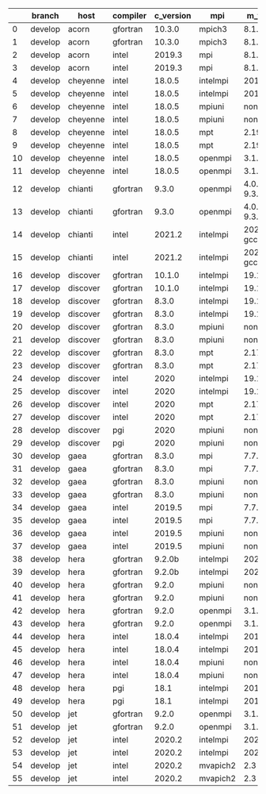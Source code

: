 |    | branch   | host     | compiler   | c_version   | mpi      | m_version          | o_g   | os     | build   | u_pass   | u_fail   | s_pass   | s_fail   | e_pass   | e_fail   | nuopc_pass   | nuopc_fail   | hash                                                                                                                                 | modified            |
|----|----------|----------|------------|-------------|----------|--------------------|-------|--------|---------|----------|----------|----------|----------|----------|----------|--------------|--------------|--------------------------------------------------------------------------------------------------------------------------------------|---------------------|
|  0 | develop  | acorn    | gfortran   | 10.3.0      | mpich3   | 8.1.7              | O     | Linux  | Pass    | 11931    | -128     | 49       | 0        | 80       | 0        | 50           | 0            | [artifacts](https://github.com/esmf-org/esmf-test-artifacts/tree/acorn/develop/acorn/gfortran/10.3.0/O/mpich3/8.1.7)                 | 02/16/2022_17:05:24 |
|  1 | develop  | acorn    | gfortran   | 10.3.0      | mpich3   | 8.1.7              | g     | Linux  | Pass    | 13695    | 0        | 49       | 0        | 80       | 0        | 50           | 0            | [artifacts](https://github.com/esmf-org/esmf-test-artifacts/tree/acorn/develop/acorn/gfortran/10.3.0/g/mpich3/8.1.7)                 | 02/16/2022_17:05:24 |
|  2 | develop  | acorn    | intel      | 2019.3      | mpi      | 8.1.7              | O     | Linux  | Pass    | 11931    | -128     | 49       | 0        | 80       | 0        | 50           | 0            | [artifacts](https://github.com/esmf-org/esmf-test-artifacts/tree/acorn/develop/acorn/intel/2019.3/O/mpi/8.1.7)                       | 02/16/2022_17:05:24 |
|  3 | develop  | acorn    | intel      | 2019.3      | mpi      | 8.1.7              | g     | Linux  | Pass    | 11931    | -128     | 49       | 0        | 80       | 0        | 50           | 0            | [artifacts](https://github.com/esmf-org/esmf-test-artifacts/tree/acorn/develop/acorn/intel/2019.3/g/mpi/8.1.7)                       | 02/16/2022_17:05:24 |
|  4 | develop  | cheyenne | intel      | 18.0.5      | intelmpi | 2018.4.274         | O     | Linux  | Pass    | pending  | pending  | pending  | pending  | pending  | pending  | pending      | pending      | [artifacts](https://github.com/esmf-org/esmf-test-artifacts/tree/cheyenne/develop/cheyenne/intel/18.0.5/O/intelmpi/2018.4.274)       | 02/16/2022_17:10:54 |
|  5 | develop  | cheyenne | intel      | 18.0.5      | intelmpi | 2018.4.274         | g     | Linux  | Pass    | 13695    | 0        | 49       | 0        | 80       | 0        | 50           | 0            | [artifacts](https://github.com/esmf-org/esmf-test-artifacts/tree/cheyenne/develop/cheyenne/intel/18.0.5/g/intelmpi/2018.4.274)       | 02/16/2022_17:10:54 |
|  6 | develop  | cheyenne | intel      | 18.0.5      | mpiuni   | none               | O     | Linux  | Pass    | pending  | pending  | pending  | pending  | pending  | pending  | pending      | pending      | [artifacts](https://github.com/esmf-org/esmf-test-artifacts/tree/cheyenne/develop/cheyenne/intel/18.0.5/O/mpiuni/none)               | 02/16/2022_17:10:54 |
|  7 | develop  | cheyenne | intel      | 18.0.5      | mpiuni   | none               | g     | Linux  | Pass    | pending  | pending  | pending  | pending  | pending  | pending  | pending      | pending      | [artifacts](https://github.com/esmf-org/esmf-test-artifacts/tree/cheyenne/develop/cheyenne/intel/18.0.5/g/mpiuni/none)               | 02/16/2022_17:10:54 |
|  8 | develop  | cheyenne | intel      | 18.0.5      | mpt      | 2.19               | O     | Linux  | Pass    | pending  | pending  | pending  | pending  | pending  | pending  | pending      | pending      | [artifacts](https://github.com/esmf-org/esmf-test-artifacts/tree/cheyenne/develop/cheyenne/intel/18.0.5/O/mpt/2.19)                  | 02/16/2022_17:10:54 |
|  9 | develop  | cheyenne | intel      | 18.0.5      | mpt      | 2.19               | g     | Linux  | Pass    | 13695    | 0        | 49       | 0        | 80       | 0        | 50           | 0            | [artifacts](https://github.com/esmf-org/esmf-test-artifacts/tree/cheyenne/develop/cheyenne/intel/18.0.5/g/mpt/2.19)                  | 02/16/2022_17:10:54 |
| 10 | develop  | cheyenne | intel      | 18.0.5      | openmpi  | 3.1.4              | O     | Linux  | Pass    | pending  | pending  | pending  | pending  | pending  | pending  | pending      | pending      | [artifacts](https://github.com/esmf-org/esmf-test-artifacts/tree/cheyenne/develop/cheyenne/intel/18.0.5/O/openmpi/3.1.4)             | 02/16/2022_17:10:54 |
| 11 | develop  | cheyenne | intel      | 18.0.5      | openmpi  | 3.1.4              | g     | Linux  | Pass    | 13695    | 0        | 49       | 0        | 80       | 0        | 50           | 0            | [artifacts](https://github.com/esmf-org/esmf-test-artifacts/tree/cheyenne/develop/cheyenne/intel/18.0.5/g/openmpi/3.1.4)             | 02/16/2022_17:10:54 |
| 12 | develop  | chianti  | gfortran   | 9.3.0       | openmpi  | 4.0.5-gcc-9.3.0    | O     | Linux  | Pass    | 11931    | -128     | 49       | 0        | 80       | 0        | 44           | 6            | [artifacts](https://github.com/esmf-org/esmf-test-artifacts/tree/chianti/develop/chianti/gfortran/9.3.0/O/openmpi/4.0.5-gcc-9.3.0)   | 02/16/2022_17:16:12 |
| 13 | develop  | chianti  | gfortran   | 9.3.0       | openmpi  | 4.0.5-gcc-9.3.0    | g     | Linux  | Pass    | 13695    | 0        | 49       | 0        | 80       | 0        | 44           | 6            | [artifacts](https://github.com/esmf-org/esmf-test-artifacts/tree/chianti/develop/chianti/gfortran/9.3.0/g/openmpi/4.0.5-gcc-9.3.0)   | 02/16/2022_17:16:12 |
| 14 | develop  | chianti  | intel      | 2021.2      | intelmpi | 2021.2.0-gcc-9.3.0 | O     | Linux  | Pass    | 11939    | -136     | 49       | 0        | 80       | 0        | 44           | 6            | [artifacts](https://github.com/esmf-org/esmf-test-artifacts/tree/chianti/develop/chianti/intel/2021.2/O/intelmpi/2021.2.0-gcc-9.3.0) | 02/16/2022_17:16:12 |
| 15 | develop  | chianti  | intel      | 2021.2      | intelmpi | 2021.2.0-gcc-9.3.0 | g     | Linux  | Pass    | 13694    | 1        | 49       | 0        | 80       | 0        | 44           | 6            | [artifacts](https://github.com/esmf-org/esmf-test-artifacts/tree/chianti/develop/chianti/intel/2021.2/g/intelmpi/2021.2.0-gcc-9.3.0) | 02/16/2022_17:16:12 |
| 16 | develop  | discover | gfortran   | 10.1.0      | intelmpi | 19.1.3.304         | O     | Linux  | Pass    | 11916    | -113     | 49       | 0        | 80       | 0        | 50           | 0            | [artifacts](https://github.com/esmf-org/esmf-test-artifacts/tree/discover/develop/discover/gfortran/10.1.0/O/intelmpi/19.1.3.304)    | 02/16/2022_17:19:24 |
| 17 | develop  | discover | gfortran   | 10.1.0      | intelmpi | 19.1.3.304         | g     | Linux  | Pass    | 13680    | 15       | 49       | 0        | 80       | 0        | 50           | 0            | [artifacts](https://github.com/esmf-org/esmf-test-artifacts/tree/discover/develop/discover/gfortran/10.1.0/g/intelmpi/19.1.3.304)    | 02/16/2022_17:19:24 |
| 18 | develop  | discover | gfortran   | 8.3.0       | intelmpi | 19.1.3.304         | O     | Linux  | Pass    | 11916    | -113     | 49       | 0        | 80       | 0        | 50           | 0            | [artifacts](https://github.com/esmf-org/esmf-test-artifacts/tree/discover/develop/discover/gfortran/8.3.0/O/intelmpi/19.1.3.304)     | 02/16/2022_17:19:24 |
| 19 | develop  | discover | gfortran   | 8.3.0       | intelmpi | 19.1.3.304         | g     | Linux  | Pass    | 13680    | 15       | 49       | 0        | 80       | 0        | 50           | 0            | [artifacts](https://github.com/esmf-org/esmf-test-artifacts/tree/discover/develop/discover/gfortran/8.3.0/g/intelmpi/19.1.3.304)     | 02/16/2022_17:19:24 |
| 20 | develop  | discover | gfortran   | 8.3.0       | mpiuni   | none               | O     | Linux  | Pass    | 10410    | -128     | 8        | 0        | 43       | 0        | 0            | 50           | [artifacts](https://github.com/esmf-org/esmf-test-artifacts/tree/discover/develop/discover/gfortran/8.3.0/O/mpiuni/none)             | 02/16/2022_17:19:24 |
| 21 | develop  | discover | gfortran   | 8.3.0       | mpiuni   | none               | g     | Linux  | Pass    | 12174    | 0        | 8        | 0        | 43       | 0        | 0            | 50           | [artifacts](https://github.com/esmf-org/esmf-test-artifacts/tree/discover/develop/discover/gfortran/8.3.0/g/mpiuni/none)             | 02/16/2022_17:19:24 |
| 22 | develop  | discover | gfortran   | 8.3.0       | mpt      | 2.17               | O     | Linux  | Pass    | 11931    | -128     | 49       | 0        | 80       | 0        | 46           | 4            | [artifacts](https://github.com/esmf-org/esmf-test-artifacts/tree/discover/develop/discover/gfortran/8.3.0/O/mpt/2.17)                | 02/16/2022_17:19:24 |
| 23 | develop  | discover | gfortran   | 8.3.0       | mpt      | 2.17               | g     | Linux  | Pass    | 13695    | 0        | 49       | 0        | 80       | 0        | 46           | 4            | [artifacts](https://github.com/esmf-org/esmf-test-artifacts/tree/discover/develop/discover/gfortran/8.3.0/g/mpt/2.17)                | 02/16/2022_17:19:24 |
| 24 | develop  | discover | intel      | 2020        | intelmpi | 19.1.3.304         | O     | Linux  | Pass    | 11939    | -136     | 49       | 0        | 80       | 0        | 50           | 0            | [artifacts](https://github.com/esmf-org/esmf-test-artifacts/tree/discover/develop/discover/intel/2020/O/intelmpi/19.1.3.304)         | 02/16/2022_17:19:24 |
| 25 | develop  | discover | intel      | 2020        | intelmpi | 19.1.3.304         | g     | Linux  | Pass    | 13695    | 0        | 49       | 0        | 80       | 0        | 50           | 0            | [artifacts](https://github.com/esmf-org/esmf-test-artifacts/tree/discover/develop/discover/intel/2020/g/intelmpi/19.1.3.304)         | 02/16/2022_17:19:24 |
| 26 | develop  | discover | intel      | 2020        | mpt      | 2.17               | O     | Linux  | Pass    | 11939    | -136     | 49       | 0        | 80       | 0        | 50           | 0            | [artifacts](https://github.com/esmf-org/esmf-test-artifacts/tree/discover/develop/discover/intel/2020/O/mpt/2.17)                    | 02/16/2022_17:19:24 |
| 27 | develop  | discover | intel      | 2020        | mpt      | 2.17               | g     | Linux  | Pass    | 13695    | 0        | 49       | 0        | 80       | 0        | 50           | 0            | [artifacts](https://github.com/esmf-org/esmf-test-artifacts/tree/discover/develop/discover/intel/2020/g/mpt/2.17)                    | 02/16/2022_17:19:24 |
| 28 | develop  | discover | pgi        | 2020        | mpiuni   | none               | O     | Linux  | Pass    | 11552    | 622      | 6        | 2        | 40       | 3        | 0            | 50           | [artifacts](https://github.com/esmf-org/esmf-test-artifacts/tree/discover/develop/discover/pgi/2020/O/mpiuni/none)                   | 02/16/2022_17:19:24 |
| 29 | develop  | discover | pgi        | 2020        | mpiuni   | none               | g     | Linux  | Pass    | 9788     | 494      | 4        | 4        | 40       | 3        | 0            | 50           | [artifacts](https://github.com/esmf-org/esmf-test-artifacts/tree/discover/develop/discover/pgi/2020/g/mpiuni/none)                   | 02/16/2022_17:19:24 |
| 30 | develop  | gaea     | gfortran   | 8.3.0       | mpi      | 7.7.11             | O     | Unicos | Fail    | 11930    | -127     | 49       | 0        | 80       | 0        | 47           | 3            | [artifacts](https://github.com/esmf-org/esmf-test-artifacts/tree/gaea/develop/gaea/gfortran/8.3.0/O/mpi/7.7.11)                      | 02/16/2022_16:21:41 |
| 31 | develop  | gaea     | gfortran   | 8.3.0       | mpi      | 7.7.11             | g     | Unicos | Fail    | 13694    | 1        | 49       | 0        | 80       | 0        | 47           | 3            | [artifacts](https://github.com/esmf-org/esmf-test-artifacts/tree/gaea/develop/gaea/gfortran/8.3.0/g/mpi/7.7.11)                      | 02/16/2022_16:21:41 |
| 32 | develop  | gaea     | gfortran   | 8.3.0       | mpiuni   | none               | O     | Unicos | Fail    | 10410    | -128     | 8        | 0        | 43       | 0        | 0            | 50           | [artifacts](https://github.com/esmf-org/esmf-test-artifacts/tree/gaea/develop/gaea/gfortran/8.3.0/O/mpiuni/none)                     | 02/16/2022_16:21:41 |
| 33 | develop  | gaea     | gfortran   | 8.3.0       | mpiuni   | none               | g     | Unicos | Fail    | 12174    | 0        | 8        | 0        | 43       | 0        | 0            | 50           | [artifacts](https://github.com/esmf-org/esmf-test-artifacts/tree/gaea/develop/gaea/gfortran/8.3.0/g/mpiuni/none)                     | 02/16/2022_16:21:41 |
| 34 | develop  | gaea     | intel      | 2019.5      | mpi      | 7.7.11             | O     | Unicos | Fail    | 11916    | -113     | 49       | 0        | 80       | 0        | 47           | 3            | [artifacts](https://github.com/esmf-org/esmf-test-artifacts/tree/gaea/develop/gaea/intel/2019.5/O/mpi/7.7.11)                        | 02/16/2022_16:21:41 |
| 35 | develop  | gaea     | intel      | 2019.5      | mpi      | 7.7.11             | g     | Unicos | Fail    | 11916    | -113     | 49       | 0        | 80       | 0        | 47           | 3            | [artifacts](https://github.com/esmf-org/esmf-test-artifacts/tree/gaea/develop/gaea/intel/2019.5/g/mpi/7.7.11)                        | 02/16/2022_16:21:41 |
| 36 | develop  | gaea     | intel      | 2019.5      | mpiuni   | none               | O     | Unicos | Fail    | 10395    | -113     | 8        | 0        | 43       | 0        | 0            | 50           | [artifacts](https://github.com/esmf-org/esmf-test-artifacts/tree/gaea/develop/gaea/intel/2019.5/O/mpiuni/none)                       | 02/16/2022_16:21:41 |
| 37 | develop  | gaea     | intel      | 2019.5      | mpiuni   | none               | g     | Unicos | Fail    | 10395    | -113     | 8        | 0        | 43       | 0        | 0            | 50           | [artifacts](https://github.com/esmf-org/esmf-test-artifacts/tree/gaea/develop/gaea/intel/2019.5/g/mpiuni/none)                       | 02/16/2022_16:21:41 |
| 38 | develop  | hera     | gfortran   | 9.2.0b      | intelmpi | 2020               | O     | Linux  | Pass    | 0        | 8801     | 0        | 49       | 0        | 80       | 0            | 50           | [artifacts](https://github.com/esmf-org/esmf-test-artifacts/tree/hera/develop/hera/gfortran/9.2.0b/O/intelmpi/2020)                  | 02/16/2022_16:25:38 |
| 39 | develop  | hera     | gfortran   | 9.2.0b      | intelmpi | 2020               | g     | Linux  | Pass    | 0        | 8801     | 0        | 49       | 0        | 80       | 0            | 50           | [artifacts](https://github.com/esmf-org/esmf-test-artifacts/tree/hera/develop/hera/gfortran/9.2.0b/g/intelmpi/2020)                  | 02/16/2022_16:25:38 |
| 40 | develop  | hera     | gfortran   | 9.2.0       | mpiuni   | none               | O     | Linux  | Pass    | 10410    | -128     | 8        | 0        | 43       | 0        | 0            | 50           | [artifacts](https://github.com/esmf-org/esmf-test-artifacts/tree/hera/develop/hera/gfortran/9.2.0/O/mpiuni/none)                     | 02/16/2022_16:25:38 |
| 41 | develop  | hera     | gfortran   | 9.2.0       | mpiuni   | none               | g     | Linux  | Pass    | 12174    | 0        | 8        | 0        | 43       | 0        | 0            | 50           | [artifacts](https://github.com/esmf-org/esmf-test-artifacts/tree/hera/develop/hera/gfortran/9.2.0/g/mpiuni/none)                     | 02/16/2022_16:25:38 |
| 42 | develop  | hera     | gfortran   | 9.2.0       | openmpi  | 3.1.4              | O     | Linux  | Pass    | 11931    | -128     | 49       | 0        | 80       | 0        | 50           | 0            | [artifacts](https://github.com/esmf-org/esmf-test-artifacts/tree/hera/develop/hera/gfortran/9.2.0/O/openmpi/3.1.4)                   | 02/16/2022_16:25:38 |
| 43 | develop  | hera     | gfortran   | 9.2.0       | openmpi  | 3.1.4              | g     | Linux  | Pass    | 13695    | 0        | 49       | 0        | 80       | 0        | 50           | 0            | [artifacts](https://github.com/esmf-org/esmf-test-artifacts/tree/hera/develop/hera/gfortran/9.2.0/g/openmpi/3.1.4)                   | 02/16/2022_16:25:38 |
| 44 | develop  | hera     | intel      | 18.0.4      | intelmpi | 2018.4.274         | O     | Linux  | Pass    | 11939    | -136     | 49       | 0        | 80       | 0        | 50           | 0            | [artifacts](https://github.com/esmf-org/esmf-test-artifacts/tree/hera/develop/hera/intel/18.0.4/O/intelmpi/2018.4.274)               | 02/16/2022_16:25:38 |
| 45 | develop  | hera     | intel      | 18.0.4      | intelmpi | 2018.4.274         | g     | Linux  | Pass    | 13695    | 0        | 49       | 0        | 80       | 0        | 50           | 0            | [artifacts](https://github.com/esmf-org/esmf-test-artifacts/tree/hera/develop/hera/intel/18.0.4/g/intelmpi/2018.4.274)               | 02/16/2022_16:25:38 |
| 46 | develop  | hera     | intel      | 18.0.4      | mpiuni   | none               | O     | Linux  | Pass    | 10418    | -136     | 8        | 0        | 43       | 0        | 0            | 50           | [artifacts](https://github.com/esmf-org/esmf-test-artifacts/tree/hera/develop/hera/intel/18.0.4/O/mpiuni/none)                       | 02/16/2022_16:25:38 |
| 47 | develop  | hera     | intel      | 18.0.4      | mpiuni   | none               | g     | Linux  | Pass    | 12174    | 0        | 8        | 0        | 43       | 0        | 0            | 50           | [artifacts](https://github.com/esmf-org/esmf-test-artifacts/tree/hera/develop/hera/intel/18.0.4/g/mpiuni/none)                       | 02/16/2022_16:25:38 |
| 48 | develop  | hera     | pgi        | 18.1        | intelmpi | 2018.0.4           | O     | Linux  | Fail    | fail     | fail     | fail     | fail     | fail     | fail     | 0            | 50           | [artifacts](https://github.com/esmf-org/esmf-test-artifacts/tree/hera/develop/hera/pgi/18.1/O/intelmpi/2018.0.4)                     | 02/16/2022_16:25:38 |
| 49 | develop  | hera     | pgi        | 18.1        | intelmpi | 2018.0.4           | g     | Linux  | Fail    | fail     | fail     | fail     | fail     | fail     | fail     | 0            | 50           | [artifacts](https://github.com/esmf-org/esmf-test-artifacts/tree/hera/develop/hera/pgi/18.1/g/intelmpi/2018.0.4)                     | 02/16/2022_16:25:38 |
| 50 | develop  | jet      | gfortran   | 9.2.0       | openmpi  | 3.1.4              | O     | Linux  | Pass    | 11931    | -128     | 49       | 0        | 80       | 0        | 50           | 0            | [artifacts](https://github.com/esmf-org/esmf-test-artifacts/tree/jet/develop/jet/gfortran/9.2.0/O/openmpi/3.1.4)                     | 02/16/2022_16:28:14 |
| 51 | develop  | jet      | gfortran   | 9.2.0       | openmpi  | 3.1.4              | g     | Linux  | Pass    | 13695    | 0        | 49       | 0        | 80       | 0        | 50           | 0            | [artifacts](https://github.com/esmf-org/esmf-test-artifacts/tree/jet/develop/jet/gfortran/9.2.0/g/openmpi/3.1.4)                     | 02/16/2022_16:28:14 |
| 52 | develop  | jet      | intel      | 2020.2      | intelmpi | 2020.2             | O     | Linux  | Pass    | 11939    | -136     | 49       | 0        | 80       | 0        | 50           | 0            | [artifacts](https://github.com/esmf-org/esmf-test-artifacts/tree/jet/develop/jet/intel/2020.2/O/intelmpi/2020.2)                     | 02/16/2022_16:28:14 |
| 53 | develop  | jet      | intel      | 2020.2      | intelmpi | 2020.2             | g     | Linux  | Pass    | 13695    | 0        | 49       | 0        | 80       | 0        | 50           | 0            | [artifacts](https://github.com/esmf-org/esmf-test-artifacts/tree/jet/develop/jet/intel/2020.2/g/intelmpi/2020.2)                     | 02/16/2022_16:28:14 |
| 54 | develop  | jet      | intel      | 2020.2      | mvapich2 | 2.3                | O     | Linux  | Pass    | 11939    | -136     | 49       | 0        | 80       | 0        | 44           | 6            | [artifacts](https://github.com/esmf-org/esmf-test-artifacts/tree/jet/develop/jet/intel/2020.2/O/mvapich2/2.3)                        | 02/16/2022_16:28:14 |
| 55 | develop  | jet      | intel      | 2020.2      | mvapich2 | 2.3                | g     | Linux  | Pass    | 13695    | 0        | 49       | 0        | 80       | 0        | 44           | 6            | [artifacts](https://github.com/esmf-org/esmf-test-artifacts/tree/jet/develop/jet/intel/2020.2/g/mvapich2/2.3)                        | 02/16/2022_16:28:14 |